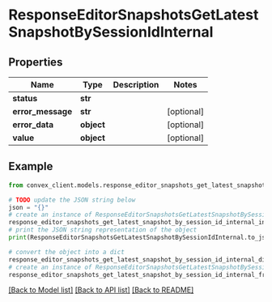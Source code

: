 # ResponseEditorSnapshotsGetLatestSnapshotBySessionIdInternal


## Properties

Name | Type | Description | Notes
------------ | ------------- | ------------- | -------------
**status** | **str** |  | 
**error_message** | **str** |  | [optional] 
**error_data** | **object** |  | [optional] 
**value** | **object** |  | [optional] 

## Example

```python
from convex_client.models.response_editor_snapshots_get_latest_snapshot_by_session_id_internal import ResponseEditorSnapshotsGetLatestSnapshotBySessionIdInternal

# TODO update the JSON string below
json = "{}"
# create an instance of ResponseEditorSnapshotsGetLatestSnapshotBySessionIdInternal from a JSON string
response_editor_snapshots_get_latest_snapshot_by_session_id_internal_instance = ResponseEditorSnapshotsGetLatestSnapshotBySessionIdInternal.from_json(json)
# print the JSON string representation of the object
print(ResponseEditorSnapshotsGetLatestSnapshotBySessionIdInternal.to_json())

# convert the object into a dict
response_editor_snapshots_get_latest_snapshot_by_session_id_internal_dict = response_editor_snapshots_get_latest_snapshot_by_session_id_internal_instance.to_dict()
# create an instance of ResponseEditorSnapshotsGetLatestSnapshotBySessionIdInternal from a dict
response_editor_snapshots_get_latest_snapshot_by_session_id_internal_from_dict = ResponseEditorSnapshotsGetLatestSnapshotBySessionIdInternal.from_dict(response_editor_snapshots_get_latest_snapshot_by_session_id_internal_dict)
```
[[Back to Model list]](../README.md#documentation-for-models) [[Back to API list]](../README.md#documentation-for-api-endpoints) [[Back to README]](../README.md)


